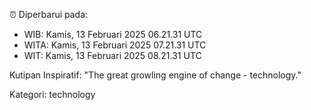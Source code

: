 ⏰ Diperbarui pada:
- WIB: Kamis, 13 Februari 2025 06.21.31 UTC
- WITA: Kamis, 13 Februari 2025 07.21.31 UTC
- WIT: Kamis, 13 Februari 2025 08.21.31 UTC

Kutipan Inspiratif:
"The great growling engine of change - technology."


Kategori: technology

